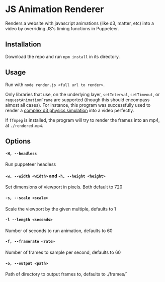 # JS Animation Renderer
Renders a website with javascript animations (like d3, matter, etc) into a video by overriding JS's timing functions in Puppeteer.

## Installation

Download the repo and run `npm install` in its directory.

## Usage

Run with `node render.js <full url to render>`.

Only libraries that use, on the underlying layer, `setInterval`, `setTimeout`, or `requestAnimationFrame` are supported (though this should encompass almost all cases).
For instance, this program was successfully used to render a [complex d3 physics simulation](https://jamesli.io) into a video perfectly. 

If `ffmpeg` is installed, the program will try to render the frames into an mp4, at `./rendered.mp4`.

## Options

#### `-H, --headless`

Run puppeteer headless

#### `-w, --width <width>` and `-h, --height <height>`

Set dimensions of viewport in pixels. Both default to 720

#### `-s, --scale <scale>`

Scale the viewport by the given multiple, defaults to 1

#### `-l --length <seconds>`

Number of seconds to run animation, defaults to 60

#### `-f, --framerate <rate>`

Number of frames to sample per second, defaults to 60

#### `-o, --output <path>`

Path of directory to output frames to, defaults to ./frames/`
